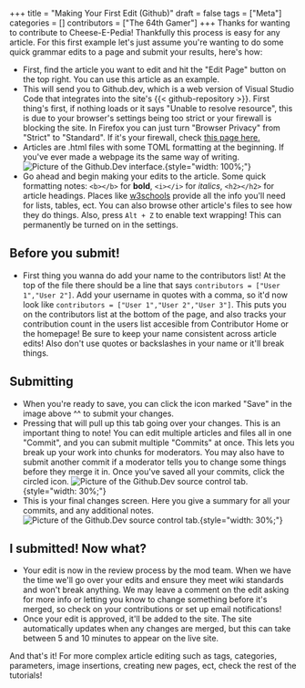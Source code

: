 +++
title = "Making Your First Edit (Github)"
draft = false
tags = ["Meta"]
categories = []
contributors = ["The 64th Gamer"]
+++
Thanks for wanting to contribute to Cheese-E-Pedia! Thankfully this process is easy for any article. For this first example let's just assume you're wanting to do some quick grammar edits to a page and submit your results, here's how:

- First, find the article you want to edit and hit the "Edit Page" button on the top right. You can use this article as an example.
- This will send you to Github.dev, which is a web version of Visual Studio Code that integrates into the site's {{< github-repository >}}. First thing's first, if nothing loads or it says "Unable to resolve resource", this is due to your browser's settings being too strict or your firewall is blocking the site. In Firefox you can just turn "Browser Privacy" from "Strict" to "Standard". If it's your firewall, check [this page here.](https://docs.github.com/en/codespaces/the-githubdev-web-based-editor#using-githubdev-behind-a-firewall)
- Articles are .html files with some TOML formatting at the beginning. If you've ever made a webpage its the same way of writing.
  ![Picture of the Github.Dev interface.](/UI/Github%20Dev%20Help.avif){style="width: 100%;"}
- Go ahead and begin making your edits to the article. Some quick formatting notes: `<b></b>` for **bold**, `<i></i>` for *italics*, `<h2></h2>` for article headings. Places like [w3schools](https://www.w3schools.com/html/) provide all the info you'll need for lists, tables, ect. You can also browse other article's files to see how they do things. Also, press `Alt + Z` to enable text wrapping! This can permanently be turned on in the settings.

## Before you submit!

- First thing you wanna do add your name to the contributors list! At the top of the file there should be a line that says `contributors = ["User 1","User 2"]`. Add your username in quotes with a comma, so it'd now look like `contributors = ["User 1","User 2","User 3"]`. This puts you on the contributors list at the bottom of the page, and also tracks your contribution count in the users list accesible from Contributor Home or the homepage! Be sure to keep your name consistent across article edits! Also don't use quotes or backslashes in your name or it'll break things.

## Submitting

- When you're ready to save, you can click the icon marked "Save" in the image above ^^ to submit your changes.
- Pressing that will pull up this tab going over your changes. This is an important thing to note! You can edit multiple articles and files all in one "Commit", and you can submit multiple "Commits" at once. This lets you break up your work into chunks for moderators. You may also have to submit another commit if a moderator tells you to change some things before they merge it in. Once you've saved all your commits, click the circled icon.
  ![Picture of the Github.Dev source control tab.](/UI/Save%20Changes.avif){style="width: 30%;"}
- This is your final changes screen. Here you give a summary for all your commits, and any additional notes.
  ![Picture of the Github.Dev source control tab.](/UI/Pull%20Request.avif){style="width: 30%;"}

## I submitted! Now what?

- Your edit is now in the review process by the mod team. When we have the time we'll go over your edits and ensure they meet wiki standards and won't break anything. We may leave a comment on the edit asking for more info or letting you know to change something before it's merged, so check on your contributions or set up email notifications!
- Once your edit is approved, it'll be added to the site. The site automatically updates when any changes are merged, but this can take between 5 and 10 minutes to appear on the live site.

And that's it! For more complex article editing such as tags, categories, parameters, image insertions, creating new pages, ect, check the rest of the tutorials!
